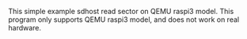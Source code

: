 
This simple example sdhost read sector on QEMU raspi3 model. 
This program only supports QEMU raspi3 model, and does not work on real hardware.

